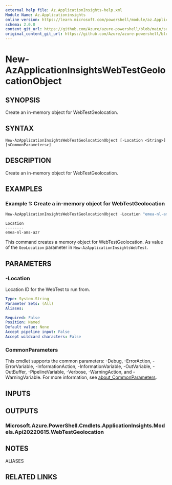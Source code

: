 ```yaml
---
external help file: Az.ApplicationInsights-help.xml
Module Name: Az.Applicationinsights
online version: https://learn.microsoft.com/powershell/module/az.ApplicationInsights/new-AzApplicationInsightsWebTestGeolocationObject
schema: 2.0.0
content_git_url: https://github.com/Azure/azure-powershell/blob/main/src/ApplicationInsights/ApplicationInsights/help/New-AzApplicationInsightsWebTestGeolocationObject.md
original_content_git_url: https://github.com/Azure/azure-powershell/blob/main/src/ApplicationInsights/ApplicationInsights/help/New-AzApplicationInsightsWebTestGeolocationObject.md
---
```


# New-AzApplicationInsightsWebTestGeolocationObject

## SYNOPSIS
Create an in-memory object for WebTestGeolocation.

## SYNTAX

```
New-AzApplicationInsightsWebTestGeolocationObject [-Location <String>] [<CommonParameters>]
```

## DESCRIPTION
Create an in-memory object for WebTestGeolocation.

## EXAMPLES

### Example 1: Create a in-memory object for WebTestGeolocation
```powershell
New-AzApplicationInsightsWebTestGeolocationObject -Location "emea-nl-ams-azr"
```

```output
Location
--------
emea-nl-ams-azr
```

This command creates a memory object for WebTestGeolocation.
As value of the `GeoLocation` parameter in `New-AzApplicationInsightsWebTest`.

## PARAMETERS

### -Location
Location ID for the WebTest to run from.

```yaml
Type: System.String
Parameter Sets: (All)
Aliases:

Required: False
Position: Named
Default value: None
Accept pipeline input: False
Accept wildcard characters: False
```

### CommonParameters
This cmdlet supports the common parameters: -Debug, -ErrorAction, -ErrorVariable, -InformationAction, -InformationVariable, -OutVariable, -OutBuffer, -PipelineVariable, -Verbose, -WarningAction, and -WarningVariable. For more information, see [about_CommonParameters](http://go.microsoft.com/fwlink/?LinkID=113216).

## INPUTS

## OUTPUTS

### Microsoft.Azure.PowerShell.Cmdlets.ApplicationInsights.Models.Api20220615.WebTestGeolocation

## NOTES

ALIASES

## RELATED LINKS
